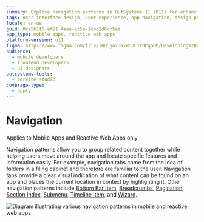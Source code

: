 ```yaml
---
summary: Explore navigation patterns in OutSystems 11 (O11) for enhancing user experience in Mobile Apps and Reactive Web Apps.
tags: user interface design, user experience, app navigation, design patterns, ui components
locale: en-us
guid: 0ca561f5-af91-4aee-ac5e-1cbd2d6cf5ae
app_type: mobile apps, reactive web apps
platform-version: o11
figma: https://www.figma.com/file/iBD5yo23NiW53L1zdPqGGM/Developing%20an%20Application?node-id=3767:28560
audience:
  - mobile developers
  - frontend developers
  - ui designers
outsystems-tools:
  - service studio
coverage-type:
  - apply
---
```


# Navigation

<div class="info" markdown="1">

Applies to Mobile Apps and Reactive Web Apps only

</div>

Navigation patterns allow you to group related content together while helping users move around the app and locate specific features and information easily.
For example, navigation tabs come from the idea of folders in a filing cabinet and therefore are familiar to the user.
Navigation tabs provide a clear visual indication of what content can be found on an app and places the current location in context by highlighting it.
Other navigation patterns include [Bottom Bar Item](bottombaritem.md), [Breadcrumbs](breadcrumbs.md), [Pagination](pagination.md), [Section Index](sectionindex.md), [Submenu](submenu.md), [Timeline Item](timelineitem.md), and [Wizard](wizard.md).

![Diagram illustrating various navigation patterns in mobile and reactive web apps](images/navigation-patterns-diag.png "Navigation Patterns Diagram")
